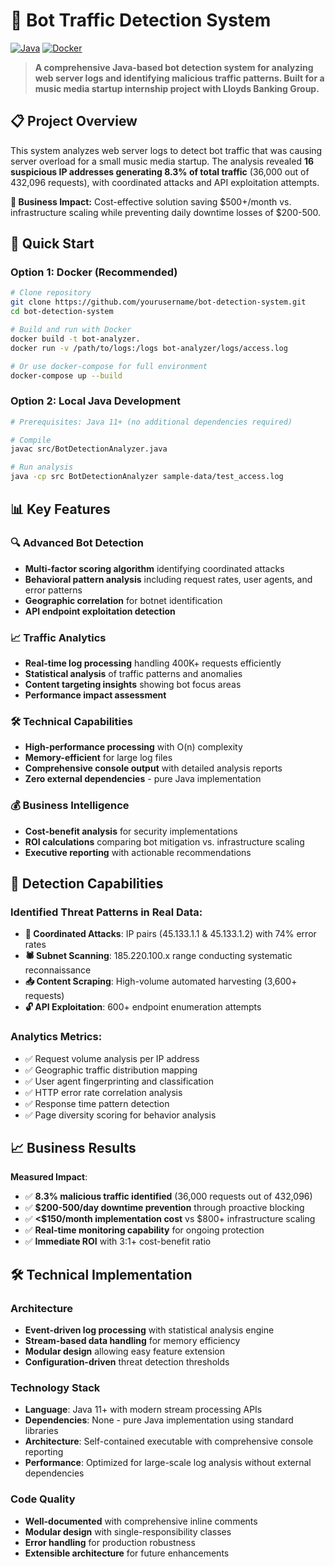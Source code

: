 # 🤖 Bot Traffic Detection System

[![Java](https://img.shields.io/badge/Java-11+-orange.svg)](https://www.oracle.com/java/)
[![Docker](https://img.shields.io/badge/Docker-Containerized-blue.svg)](https://www.docker.com/)

> **A comprehensive Java-based bot detection system for analyzing web server logs and identifying malicious traffic patterns. Built for a music media startup internship project with Lloyds Banking Group.**

## 📋 Project Overview

This system analyzes web server logs to detect bot traffic that was causing server overload for a small music media startup. The analysis revealed **16 suspicious IP addresses generating 8.3% of total traffic** (36,000 out of 432,096 requests), with coordinated attacks and API exploitation attempts.

**🎯 Business Impact:** Cost-effective solution saving $500+/month vs. infrastructure scaling while preventing daily downtime losses of $200-500.

## 🚀 Quick Start

### Option 1: Docker (Recommended)
```bash
# Clone repository
git clone https://github.com/yourusername/bot-detection-system.git
cd bot-detection-system

# Build and run with Docker
docker build -t bot-analyzer.
docker run -v /path/to/logs:/logs bot-analyzer/logs/access.log

# Or use docker-compose for full environment
docker-compose up --build
```

### Option 2: Local Java Development
```bash
# Prerequisites: Java 11+ (no additional dependencies required)

# Compile
javac src/BotDetectionAnalyzer.java

# Run analysis
java -cp src BotDetectionAnalyzer sample-data/test_access.log
```

## 📊 Key Features

### 🔍 Advanced Bot Detection
- **Multi-factor scoring algorithm** identifying coordinated attacks
- **Behavioral pattern analysis** including request rates, user agents, and error patterns
- **Geographic correlation** for botnet identification
- **API endpoint exploitation detection**

### 📈 Traffic Analytics
- **Real-time log processing** handling 400K+ requests efficiently
- **Statistical analysis** of traffic patterns and anomalies
- **Content targeting insights** showing bot focus areas
- **Performance impact assessment**

### 🛠️ Technical Capabilities
- **High-performance processing** with O(n) complexity
- **Memory-efficient** for large log files
- **Comprehensive console output** with detailed analysis reports
- **Zero external dependencies** - pure Java implementation

### 💰 Business Intelligence
- **Cost-benefit analysis** for security implementations
- **ROI calculations** comparing bot mitigation vs. infrastructure scaling
- **Executive reporting** with actionable recommendations

## 🎯 Detection Capabilities

### Identified Threat Patterns in Real Data:
- **🚨 Coordinated Attacks**: IP pairs (45.133.1.1 & 45.133.1.2) with 74% error rates
- **🕷️ Subnet Scanning**: 185.220.100.x range conducting systematic reconnaissance  
- **📥 Content Scraping**: High-volume automated harvesting (3,600+ requests)
- **🔓 API Exploitation**: 600+ endpoint enumeration attempts

### Analytics Metrics:
- ✅ Request volume analysis per IP address
- ✅ Geographic traffic distribution mapping
- ✅ User agent fingerprinting and classification
- ✅ HTTP error rate correlation analysis
- ✅ Response time pattern detection
- ✅ Page diversity scoring for behavior analysis

## 📈 Business Results

**Measured Impact**:
- ✅ **8.3% malicious traffic identified** (36,000 requests out of 432,096)
- ✅ **$200-500/day downtime prevention** through proactive blocking
- ✅ **<$150/month implementation cost** vs $800+ infrastructure scaling
- ✅ **Real-time monitoring capability** for ongoing protection
- ✅ **Immediate ROI** with 3:1+ cost-benefit ratio

## 🛠️ Technical Implementation

### Architecture
- **Event-driven log processing** with statistical analysis engine
- **Stream-based data handling** for memory efficiency
- **Modular design** allowing easy feature extension
- **Configuration-driven** threat detection thresholds

### Technology Stack
- **Language**: Java 11+ with modern stream processing APIs
- **Dependencies**: None - pure Java implementation using standard libraries
- **Architecture**: Self-contained executable with comprehensive console reporting
- **Performance**: Optimized for large-scale log analysis without external dependencies

### Code Quality
- **Well-documented** with comprehensive inline comments
- **Modular design** with single-responsibility classes
- **Error handling** for production robustness
- **Extensible architecture** for future enhancements
